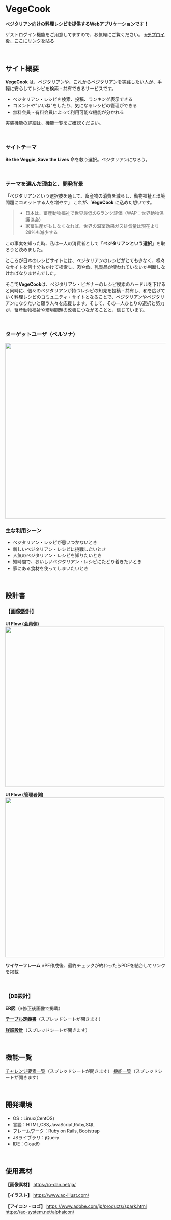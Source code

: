 # VegeCook
**ベジタリアン向けの料理レシピを提供するWebアプリケーションです！**

ゲストログイン機能をご用意してますので、お気軽にご覧ください。
[※デプロイ後、ここにリンクを貼る]()

<br />

## サイト概要
**VegeCook** は、ベジタリアンや、これからベジタリアンを実践したい人が、手軽に安心してレシピを検索・共有できるサービスです。

- ベジタリアン・レシピを検索、投稿、ランキング表示できる
- コメントや"いいね"をしたり、気になるレシピの管理ができる
- 無料会員・有料会員によって利用可能な機能が分かれる

実装機能の詳細は、[機能一覧](#機能一覧)をご確認ください。

<br />

### サイトテーマ
**Be the Veggie, Save the Lives**
命を救う選択。ベジタリアンになろう。

<br />

### テーマを選んだ理由と、開発背景
「ベジタリアンという選択肢を通して、畜産物の消費を減らし、動物福祉と環境問題にコミットする人を増やす」
  これが、**VegeCook** に込めた想いです。

>- 日本は、畜産動物福祉で世界最低のGランク評価（WAP：世界動物保護協会）
>- 家畜生産がもしなくなれば、世界の温室効果ガス排気量は現在より28％も減少する

この事実を知った時、私は一人の消費者として「**ベジタリアンという選択**」を取ろうと決めました。

ところが日本のレシピサイトには、ベジタリアンのレシピがとても少なく、様々なサイトを何十分もかけて検索し、肉や魚、乳製品が使われていないか判断しなければなりませんでした。

そこで**VegeCook**は、ベジタリアン・ビギナーのレシピ検索のハードルを下げると同時に、個々のベジタリアンが持つレシピの知見を投稿・共有し、和を広げていく料理レシピのコミュニティ・サイトとなることで、ベジタリアンやベジタリアンになりたいと願う人々を応援します。そして、その一人ひとりの選択と努力が、畜産動物福祉や環境問題の改善につながることと、信じています。

<br />

### ターゲットユーザ（ペルソナ）
<img src="https://user-images.githubusercontent.com/78330037/116507067-85338000-a8f9-11eb-9a30-d1a4934623b3.png" width="550">

### 主な利用シーン
- ベジタリアン・レシピが思いつかないとき
- 新しいベジタリアン・レシピに挑戦したいとき
- 人気のベジタリアン・レシピを知りたいとき
- 短時間で、おいしいベジタリアン・レシピにたどり着きたいとき
- 家にある食材を使ってしまいたいとき

<br />

## 設計書
### 【画像設計】
**UI Flow (会員側)**
<img src="https://user-images.githubusercontent.com/78330037/116507864-1bb47100-a8fb-11eb-9aa9-0f43cbd932e7.png" width="500">

**UI Flow (管理者側)**
<img src="https://user-images.githubusercontent.com/78330037/116507996-60400c80-a8fb-11eb-97b5-80e99630afdf.png" width="500">

**ワイヤーフレーム** 
※PF作成後、最終チェックが終わったらPDFを結合してリンクを掲載

<br />

### 【DB設計】
**ER図**（※修正後画像で掲載）

[**テーブル定義書**](https://drive.google.com/file/d/1jfmJia98KTZ9EKACeCz41yY50tSmweod/view?usp=sharing)（スプレッドシートが開きます）

[**詳細設計**](https://docs.google.com/spreadsheets/d/1Qk4gG_0X_lHGBivPKsDiyWc_TjExEtFxR0zArI4L6uo/edit?usp=sharing)（スプレッドシートが開きます）

<br />

## 機能一覧
[チャレンジ要素一覧](https://docs.google.com/spreadsheets/d/15LsSsn6OQFDi0CZb68MRvgI3Udyr9nYOGtesS61AhAY/edit#gid=0)（スプレッドシートが開きます）
[機能一覧](https://docs.google.com/spreadsheets/d/1YTMjxS3oql9i0VyiOwwIBJ_1_Evw3lFVCbghlCkY53k/edit?usp=sharing)（スプレッドシートが開きます）

<br />

## 開発環境
- OS：Linux(CentOS)
- 言語：HTML,CSS,JavaScript,Ruby,SQL
- フレームワーク：Ruby on Rails, Bootstrap
- JSライブラリ：jQuery
- IDE：Cloud9
<br />

## 使用素材
**【画像素材】**
<https://o-dan.net/ja/>

**【イラスト】**
<https://www.ac-illust.com/>

**【アイコン・ロゴ】**
<https://www.adobe.com/jp/products/spark.html>
<https://ao-system.net/alphaicon/>
